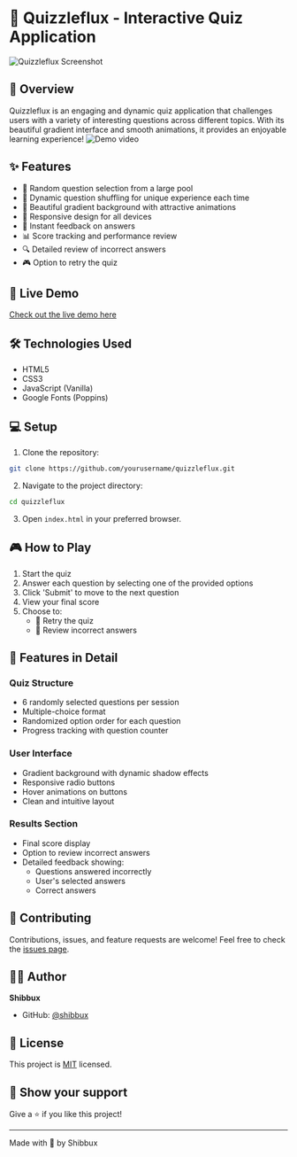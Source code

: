 # 🎯 Quizzleflux - Interactive Quiz Application


![Quizzleflux Screenshot](https://i.imgur.com/qKGfLs6_d.png?maxwidth=520&shape=thumb&fidelity=high)

## 🌟 Overview

Quizzleflux is an engaging and dynamic quiz application that challenges users with a variety of interesting questions across different topics. With its beautiful gradient interface and smooth animations, it provides an enjoyable learning experience!
![Demo video](https://i.imgur.com/cEhVJnR.gif)
## ✨ Features

- 🎲 Random question selection from a large pool
- 🔄 Dynamic question shuffling for unique experience each time
- 🎨 Beautiful gradient background with attractive animations
- 📱 Responsive design for all devices
- 🎯 Instant feedback on answers
- 📊 Score tracking and performance review
- 🔍 Detailed review of incorrect answers
- 🎮 Option to retry the quiz

## 🚀 Live Demo

[Check out the live demo here](https://quizzleflux.netlify.app/)

## 🛠️ Technologies Used

- HTML5
- CSS3
- JavaScript (Vanilla)
- Google Fonts (Poppins)

## 💻 Setup

1. Clone the repository:
```bash
git clone https://github.com/yourusername/quizzleflux.git
```

2. Navigate to the project directory:
```bash
cd quizzleflux
```

3. Open `index.html` in your preferred browser.

## 🎮 How to Play

1. Start the quiz
2. Answer each question by selecting one of the provided options
3. Click 'Submit' to move to the next question
4. View your final score
5. Choose to:
   - 🔄 Retry the quiz
   - 📝 Review incorrect answers

## 🌟 Features in Detail

### Quiz Structure
- 6 randomly selected questions per session
- Multiple-choice format
- Randomized option order for each question
- Progress tracking with question counter

### User Interface
- Gradient background with dynamic shadow effects
- Responsive radio buttons
- Hover animations on buttons
- Clean and intuitive layout

### Results Section
- Final score display
- Option to review incorrect answers
- Detailed feedback showing:
  - Questions answered incorrectly
  - User's selected answers
  - Correct answers

## 🤝 Contributing

Contributions, issues, and feature requests are welcome! Feel free to check the [issues page](your_issues_url_here).

## 👨‍💻 Author

**Shibbux**

- GitHub: [@shibbux](https://github.com/shibbux)

## 📝 License

This project is [MIT](LICENSE) licensed.

## 🌟 Show your support

Give a ⭐️ if you like this project!

---
Made with 💖 by Shibbux
